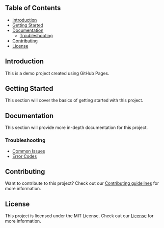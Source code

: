 ## Table of Contents

* [Introduction](#introduction)
* [Getting Started](#getting-started)
* [Documentation](#documentation)
	+ [Troubleshooting](#troubleshooting)
* [Contributing](#contributing)
* [License](#license)

## Introduction

This is a demo project created using GitHub Pages.

## Getting Started

This section will cover the basics of getting started with this project.

## Documentation

This section will provide more in-depth documentation for this project.

### Troubleshooting

* [Common Issues](docs/troubleshooting/common-issues.md)
* [Error Codes](docs/troubleshooting/error-codes.md)

## Contributing

Want to contribute to this project? Check out our [Contributing guidelines](CONTRIBUTING.md) for more information.

## License

This project is licensed under the MIT License. Check out our [License](LICENSE.md) for more information.
